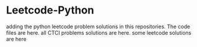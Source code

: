# Leetcode-Python
adding the python leetcode problem solutions in this repositories. 
The code files are here.
all CTCI problems solutions are here.
some leetcode solutions are here



















































































































































































































































































































































































































































































































































































































































































































































































































































































































































































































































































































































